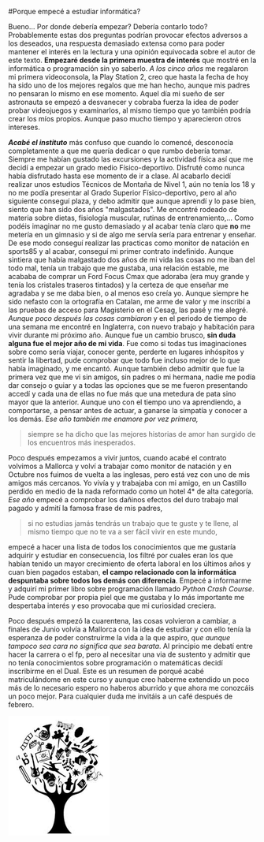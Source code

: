 #Porque empecé a estudiar informática?

Bueno... Por donde debería empezar? Debería contarlo todo? Probablemente estas dos preguntas podrían provocar efectos adversos a los deseados, una respuesta demasiado extensa como para poder mantener el interés en la lectura y una opinión equivocada sobre el autor de este texto. 
**Empezaré desde la primera muestra de interés** que mostré en la informática o programación sin yo saberlo. *A los cinco años* me regalaron mi primera videoconsola, la Play Station 2, creo que hasta la fecha de hoy ha sido uno de los mejores regalos que me han hecho, aunque mis padres no pensaran lo mismo en ese momento. Aquel día mi sueño de ser astronauta se empezó a desvanecer y cobraba fuerza la idea de poder probar videojuegos y examinarlos, al mismo tiempo que yo también podría crear los míos propios. Aunque paso mucho tiempo y aparecieron otros intereses. 

***Acabé el instituto*** más confuso que cuando lo comencé, desconocía completamente a que me quería dedicar o que rumbo debería tomar.
Siempre me habían gustado las excursiones y la actividad física así que me decidí a empezar un grado medio Físico-deportivo. Disfruté como nunca había disfrutado hasta ese momento de ir a clase. Al acabarlo decidí realizar unos estudios Técnicos de Montaña de Nivel 1, aún no tenía los 18 y no me podía presentar al Grado Superior Físico-deportivo, pero al año siguiente conseguí plaza, y debo admitir que aunque aprendí y lo pase bien, siento que han sido dos años "malgastados". Me encontré rodeado de materia sobre dietas, fisiología muscular, rutinas de entrenamiento,... Como podéis imaginar no me gusto demasiado y al acabar tenía claro que **no** me metería en un gimnasio y si de algo me servía sería para entrenar y enseñar. De ese modo conseguí realizar las practicas como monitor de natación en sports85 y al acabar, conseguí mi primer contrato indefinido. Aunque sintiera que había malgastado dos años de mi vida las cosas no me iban del todo mal, tenía un trabajo que me gustaba, una relación estable, me acababa de comprar un Ford Focus Cmax que adoraba (era muy grande y tenía los cristales traseros tintados) y la certeza de que enseñar me agradaba y se me daba bien, o al menos eso creía yo. Aunque siempre he sido nefasto con la ortografía en Catalan, me arme de valor y me inscribí a las pruebas de acceso para Magisterio en el Cesag, las pasé y me alegré.  
*Aunque poco después las cosas cambiaron* y en el periodo de tiempo de una semana me encontré en Inglaterra, con nuevo trabajo y habitación para vivir durante mi próximo año. Aunque fue un cambio brusco, **sin duda alguna fue el mejor año de mi vida**. Fue como si todas tus imaginaciones sobre como sería viajar, conocer gente, perderte en lugares inhóspitos y sentir la libertad, pude comprobar que todo fue incluso mejor de lo que había imaginado, y me encantó. Aunque también debo admitir que fue la primera vez que me vi sin amigos, sin padres o mi hermana, nadie me podía dar consejo o guiar y a todas las opciones que se me fueron presentando accedí y cada una de ellas no fue más que una metedura de pata sino mayor que la anterior. Aunque uno con el tiempo uno va aprendiendo, a comportarse, a pensar antes de actuar, a ganarse la simpatía y conocer a los demás. *Ese año también me enamore por vez primera,*
 >siempre se ha dicho que las mejores historias de amor han surgido de los encuentros más inesperados.

 Poco después empezamos a vivir juntos, cuando acabé el contrato volvimos a Mallorca y  volví a trabajar como monitor de natación y en Octubre nos fuimos de vuelta a las inglesas, pero está vez con uno de mis amigos más cercanos. Yo vivía y y trabajaba con mi amigo, en un Castillo perdido en medio de la nada reformado como un hotel 4* de alta categoría. *Ese año* empecé a comprobar los dañinos efectos del duro trabajo mal pagado y admití la famosa frase de mis padres,
>si no estudias jamás tendrás un trabajo que te guste y te llene, al mismo tiempo que no te va a ser fácil vivir en este mundo, 

empecé a hacer una lista de todos los conocimientos que me gustaría adquirir y estudiar en consecuencia, los filtré por cuales eran los que habían tenido un mayor crecimiento de oferta laboral en los últimos años y cuan bien pagados estaban, **el campo relacionado con la informática despuntaba sobre todos los demás con diferencia**. Empecé a informarme y adquirí mi primer libro sobre programación llamado *Python Crash Course*. Pude comprobar por propia piel que me gustaba y lo más importante me despertaba interés y eso provocaba que mi curiosidad creciera.  

Poco después empezó la cuarentena, las cosas volvieron a cambiar, a finales de Junio volvía a Mallorca con la idea de estudiar y con ello tenía la esperanza de poder construirme la vida a la que aspiro, *que aunque tampoco sea cara no significa que sea barata*. Al principio me debatí entre hacer la carrera o el fp, pero al necesitar una via de sustento y admitir que no tenía conocimientos sobre programación o matemáticas decidí inscribirme en el Dual. Este es un resumen de porqué acabé matriculándome en este curso y aunque creo haberme extendido un poco más de lo necesario espero no haberos aburrido y que ahora me conozcáis un poco mejor. Para cualquier duda me invitáis a un café después de febrero.

![Imagen Pau](img/logo.jpg)
